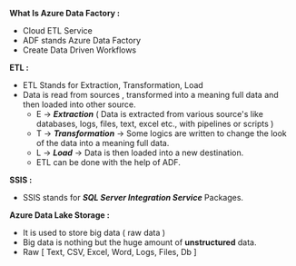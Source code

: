 **What Is Azure Data Factory :**
- Cloud ETL Service
- ADF stands Azure Data Factory
- Create Data Driven Workflows

**ETL :**
- ETL Stands for Extraction, Transformation, Load
-  Data is read from sources , transformed into a meaning full data and then loaded into other source.
	- E -> ***Extraction*** ( Data is extracted from various source's like databases, logs, files, 	text, excel etc., with pipelines or scripts )
	- T -> ***Transformation*** -> Some logics are written to  change the look of the data into a meaning full data.
	- L -> ***Load*** -> Data is then loaded into a new destination.
	- ETL can be done with the help of ADF.

**SSIS :**
- SSIS stands for ***SQL Server Integration Service*** Packages.

**Azure Data Lake Storage :** 
- It is used to store big data ( raw data )
- Big data is nothing but the huge amount of **unstructured** data.
- Raw [ Text, CSV, Excel, Word, Logs, Files, Db ]
